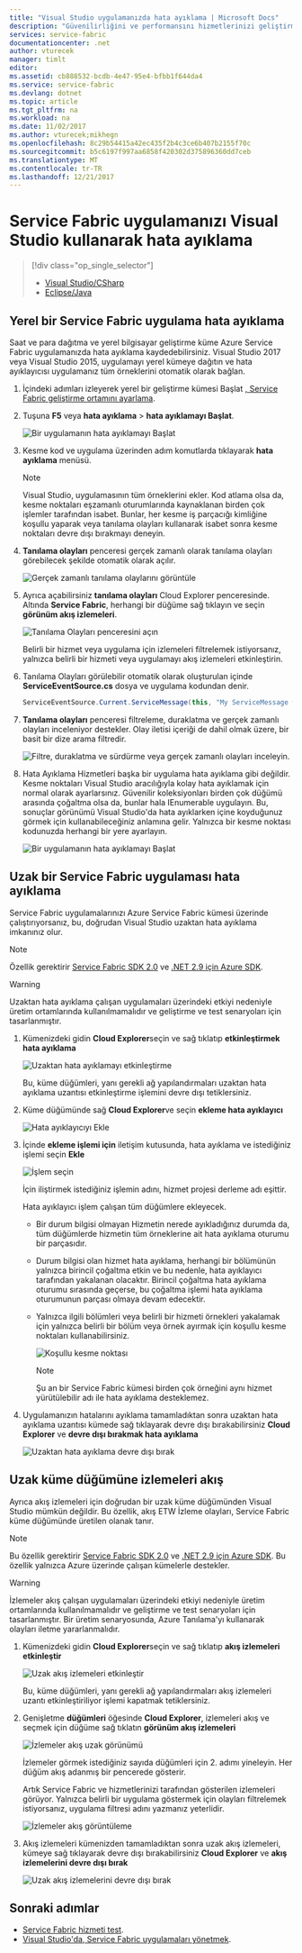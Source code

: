 ```yaml
---
title: "Visual Studio uygulamanızda hata ayıklama | Microsoft Docs"
description: "Güvenilirliğini ve performansını hizmetlerinizi geliştirmek ve bunları Visual Studio'da bir yerel geliştirme kümede hata ayıklama tarafından geliştirin."
services: service-fabric
documentationcenter: .net
author: vturecek
manager: timlt
editor: 
ms.assetid: cb888532-bcdb-4e47-95e4-bfbb1f644da4
ms.service: service-fabric
ms.devlang: dotnet
ms.topic: article
ms.tgt_pltfrm: na
ms.workload: na
ms.date: 11/02/2017
ms.author: vturecek;mikhegn
ms.openlocfilehash: 8c29b54415a42ec435f2b4c3ce6b407b2155f70c
ms.sourcegitcommit: b5c6197f997aa6858f420302d375896360dd7ceb
ms.translationtype: MT
ms.contentlocale: tr-TR
ms.lasthandoff: 12/21/2017
---
```

# <a name="debug-your-service-fabric-application-by-using-visual-studio"></a>Service Fabric uygulamanızı Visual Studio kullanarak hata ayıklama
> [!div class="op_single_selector"]
> * [Visual Studio/CSharp](service-fabric-debugging-your-application.md) 
> * [Eclipse/Java](service-fabric-debugging-your-application-java.md)
>


## <a name="debug-a-local-service-fabric-application"></a>Yerel bir Service Fabric uygulama hata ayıklama
Saat ve para dağıtma ve yerel bilgisayar geliştirme küme Azure Service Fabric uygulamanızda hata ayıklama kaydedebilirsiniz. Visual Studio 2017 veya Visual Studio 2015, uygulamayı yerel kümeye dağıtın ve hata ayıklayıcısı uygulamanız tüm örneklerini otomatik olarak bağlan.

1. İçindeki adımları izleyerek yerel bir geliştirme kümesi Başlat [, Service Fabric geliştirme ortamını ayarlama](service-fabric-get-started.md).
2. Tuşuna **F5** veya **hata ayıklama** > **hata ayıklamayı Başlat**.
   
    ![Bir uygulamanın hata ayıklamayı Başlat][startdebugging]
3. Kesme kod ve uygulama üzerinden adım komutlarda tıklayarak **hata ayıklama** menüsü.
   
   > [!NOTE]
   > Visual Studio, uygulamasının tüm örneklerini ekler. Kod atlama olsa da, kesme noktaları eşzamanlı oturumlarında kaynaklanan birden çok işlemler tarafından isabet. Bunlar, her kesme iş parçacığı kimliğine koşullu yaparak veya tanılama olayları kullanarak isabet sonra kesme noktaları devre dışı bırakmayı deneyin.
   > 
   > 
4. **Tanılama olayları** penceresi gerçek zamanlı olarak tanılama olayları görebilecek şekilde otomatik olarak açılır.
   
    ![Gerçek zamanlı tanılama olaylarını görüntüle][diagnosticevents]
5. Ayrıca açabilirsiniz **tanılama olayları** Cloud Explorer penceresinde.  Altında **Service Fabric**, herhangi bir düğüme sağ tıklayın ve seçin **görünüm akış izlemeleri**.
   
    ![Tanılama Olayları penceresini açın][viewdiagnosticevents]
   
    Belirli bir hizmet veya uygulama için izlemeleri filtrelemek istiyorsanız, yalnızca belirli bir hizmeti veya uygulamayı akış izlemeleri etkinleştirin.
6. Tanılama Olayları görülebilir otomatik olarak oluşturulan içinde **ServiceEventSource.cs** dosya ve uygulama kodundan denir.
   
    ```csharp
    ServiceEventSource.Current.ServiceMessage(this, "My ServiceMessage with a parameter {0}", result.Value.ToString());
    ```
7. **Tanılama olayları** penceresi filtreleme, duraklatma ve gerçek zamanlı olayları inceleniyor destekler.  Olay iletisi içeriği de dahil olmak üzere, bir basit bir dize arama filtredir.
   
    ![Filtre, duraklatma ve sürdürme veya gerçek zamanlı olayları inceleyin.][diagnosticeventsactions]
8. Hata Ayıklama Hizmetleri başka bir uygulama hata ayıklama gibi değildir. Kesme noktaları Visual Studio aracılığıyla kolay hata ayıklamak için normal olarak ayarlarsınız. Güvenilir koleksiyonları birden çok düğümü arasında çoğaltma olsa da, bunlar hala IEnumerable uygulayın. Bu, sonuçlar görünümü Visual Studio'da hata ayıklarken içine koyduğunuz görmek için kullanabileceğiniz anlamına gelir. Yalnızca bir kesme noktası kodunuzda herhangi bir yere ayarlayın.
   
    ![Bir uygulamanın hata ayıklamayı Başlat][breakpoint]

<!--Every topic should have next steps and links to the next logical set of content to keep the customer engaged-->

## <a name="debug-a-remote-service-fabric-application"></a>Uzak bir Service Fabric uygulaması hata ayıklama
Service Fabric uygulamalarınızı Azure Service Fabric kümesi üzerinde çalıştırıyorsanız, bu, doğrudan Visual Studio uzaktan hata ayıklama imkanınız olur.

> [!NOTE]
> Özellik gerektirir [Service Fabric SDK 2.0](http://www.microsoft.com/web/handlers/webpi.ashx?command=getinstallerredirect&appid=MicrosoftAzure-ServiceFabric-VS2015) ve [.NET 2.9 için Azure SDK](https://azure.microsoft.com/downloads/).    
> 
> 

<!-- -->
> [!WARNING]
> Uzaktan hata ayıklama çalışan uygulamaları üzerindeki etkiyi nedeniyle üretim ortamlarında kullanılmamalıdır ve geliştirme ve test senaryoları için tasarlanmıştır.
> 
> 

1. Kümenizdeki gidin **Cloud Explorer**seçin ve sağ tıklatıp **etkinleştirmek hata ayıklama**
   
    ![Uzaktan hata ayıklamayı etkinleştirme][enableremotedebugging]
   
    Bu, küme düğümleri, yanı gerekli ağ yapılandırmaları uzaktan hata ayıklama uzantısı etkinleştirme işlemini devre dışı tetiklersiniz.
2. Küme düğümünde sağ **Cloud Explorer**ve seçin **ekleme hata ayıklayıcı**
   
    ![Hata ayıklayıcıyı Ekle][attachdebugger]
3. İçinde **ekleme işlemi için** iletişim kutusunda, hata ayıklama ve istediğiniz işlemi seçin **Ekle**
   
    ![İşlem seçin][chooseprocess]
   
    İçin iliştirmek istediğiniz işlemin adını, hizmet projesi derleme adı eşittir.
   
    Hata ayıklayıcı işlem çalışan tüm düğümlere ekleyecek.
   
   * Bir durum bilgisi olmayan Hizmetin nerede ayıkladığınız durumda da, tüm düğümlerde hizmetin tüm örneklerine ait hata ayıklama oturumu bir parçasıdır.
   * Durum bilgisi olan hizmet hata ayıklama, herhangi bir bölümünün yalnızca birincil çoğaltma etkin ve bu nedenle, hata ayıklayıcı tarafından yakalanan olacaktır. Birincil çoğaltma hata ayıklama oturumu sırasında geçerse, bu çoğaltma işlemi hata ayıklama oturumunun parçası olmaya devam edecektir.
   * Yalnızca ilgili bölümleri veya belirli bir hizmeti örnekleri yakalamak için yalnızca belirli bir bölüm veya örnek ayırmak için koşullu kesme noktaları kullanabilirsiniz.
     
     ![Koşullu kesme noktası][conditionalbreakpoint]
     
     > [!NOTE]
     > Şu an bir Service Fabric kümesi birden çok örneğini aynı hizmet yürütülebilir adı ile hata ayıklama desteklemez.
     > 
     > 
4. Uygulamanızın hatalarını ayıklama tamamladıktan sonra uzaktan hata ayıklama uzantısı kümede sağ tıklayarak devre dışı bırakabilirsiniz **Cloud Explorer** ve **devre dışı bırakmak hata ayıklama**
   
    ![Uzaktan hata ayıklama devre dışı bırak][disableremotedebugging]

## <a name="streaming-traces-from-a-remote-cluster-node"></a>Uzak küme düğümüne izlemeleri akış
Ayrıca akış izlemeleri için doğrudan bir uzak küme düğümünden Visual Studio mümkün değildir. Bu özellik, akış ETW İzleme olayları, Service Fabric küme düğümünde üretilen olanak tanır.

> [!NOTE]
> Bu özellik gerektirir [Service Fabric SDK 2.0](http://www.microsoft.com/web/handlers/webpi.ashx?command=getinstallerredirect&appid=MicrosoftAzure-ServiceFabric-VS2015) ve [.NET 2.9 için Azure SDK](https://azure.microsoft.com/downloads/).
> Bu özellik yalnızca Azure üzerinde çalışan kümelerle destekler.
> 
> 

<!-- -->
> [!WARNING]
> İzlemeler akış çalışan uygulamaları üzerindeki etkiyi nedeniyle üretim ortamlarında kullanılmamalıdır ve geliştirme ve test senaryoları için tasarlanmıştır.
> Bir üretim senaryosunda, Azure Tanılama'yı kullanarak olayları iletme yararlanmalıdır.
> 
> 

1. Kümenizdeki gidin **Cloud Explorer**seçin ve sağ tıklatıp **akış izlemeleri etkinleştir**
   
    ![Uzak akış izlemeleri etkinleştir][enablestreamingtraces]
   
    Bu, küme düğümleri, yanı gerekli ağ yapılandırmaları akış izlemeleri uzantı etkinleştiriliyor işlemi kapatmak tetiklersiniz.
2. Genişletme **düğümleri** öğesinde **Cloud Explorer**, izlemeleri akış ve seçmek için düğüme sağ tıklatın **görünüm akış izlemeleri**
   
    ![İzlemeler akış uzak görünümü][viewremotestreamingtraces]
   
    İzlemeler görmek istediğiniz sayıda düğümleri için 2. adımı yineleyin. Her düğüm akış adanmış bir pencerede gösterir.
   
    Artık Service Fabric ve hizmetlerinizi tarafından gösterilen izlemeleri görüyor. Yalnızca belirli bir uygulama göstermek için olayları filtrelemek istiyorsanız, uygulama filtresi adını yazmanız yeterlidir.
   
    ![İzlemeler akış görüntüleme][viewingstreamingtraces]
3. Akış izlemeleri kümenizden tamamladıktan sonra uzak akış izlemeleri, kümeye sağ tıklayarak devre dışı bırakabilirsiniz **Cloud Explorer** ve **akış izlemelerini devre dışı bırak**
   
    ![Uzak akış izlemelerini devre dışı bırak][disablestreamingtraces]

## <a name="next-steps"></a>Sonraki adımlar
* [Service Fabric hizmeti test](service-fabric-testability-overview.md).
* [Visual Studio'da, Service Fabric uygulamaları yönetmek](service-fabric-manage-application-in-visual-studio.md).

<!--Image references-->
[startdebugging]: ./media/service-fabric-debugging-your-application/startdebugging.png
[diagnosticevents]: ./media/service-fabric-debugging-your-application/diagnosticevents.png
[viewdiagnosticevents]: ./media/service-fabric-debugging-your-application/viewdiagnosticevents.png
[diagnosticeventsactions]: ./media/service-fabric-debugging-your-application/diagnosticeventsactions.png
[breakpoint]: ./media/service-fabric-debugging-your-application/breakpoint.png
[enableremotedebugging]: ./media/service-fabric-debugging-your-application/enableremotedebugging.png
[attachdebugger]: ./media/service-fabric-debugging-your-application/attachdebugger.png
[chooseprocess]: ./media/service-fabric-debugging-your-application/chooseprocess.png
[conditionalbreakpoint]: ./media/service-fabric-debugging-your-application/conditionalbreakpoint.png
[disableremotedebugging]: ./media/service-fabric-debugging-your-application/disableremotedebugging.png
[enablestreamingtraces]: ./media/service-fabric-debugging-your-application/enablestreamingtraces.png
[viewingstreamingtraces]: ./media/service-fabric-debugging-your-application/viewingstreamingtraces.png
[viewremotestreamingtraces]: ./media/service-fabric-debugging-your-application/viewremotestreamingtraces.png
[disablestreamingtraces]: ./media/service-fabric-debugging-your-application/disablestreamingtraces.png
